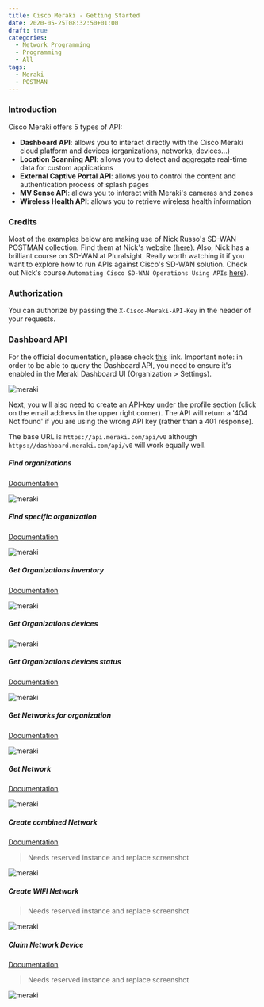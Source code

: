 ```yaml
---
title: Cisco Meraki - Getting Started
date: 2020-05-25T08:32:50+01:00
draft: true
categories:
  - Network Programming
  - Programming
  - All
tags:
  - Meraki
  - POSTMAN
---
```

### Introduction

Cisco Meraki offers 5 types of API:

- **Dashboard API**: allows you to interact directly with the Cisco Meraki cloud platform and devices (organizations, networks, devices...)
- **Location Scanning API**: allows you to detect and aggregate real-time data for custom applications
- **External Captive Portal API**: allows you to control the content and authentication process of splash pages
- **MV Sense API**: allows you to interact with Meraki's cameras and zones
- **Wireless Health API**: allows you to retrieve wireless health information

### Credits

Most of the examples below are making use of Nick Russo's SD-WAN POSTMAN collection. Find them at Nick's website ([here](http://njrusmc.net/jobaid/jobaid.html)). Also, Nick has a brilliant course on SD-WAN at Pluralsight. Really worth watching it if you want to explore how to run APIs against Cisco's SD-WAN solution. Check out Nick's course `Automating Cisco SD-WAN Operations Using APIs` [here](https://app.pluralsight.com/library/courses/automating-cisco-sd-wan-operations-using-apis/table-of-contents)).


### Authorization

You can authorize by passing the `X-Cisco-Meraki-API-Key` in the header of your requests.

### Dashboard API

For the official documentation, please check [this](https://developer.cisco.com/meraki/api/#/rest/guides/rest-api-quick-start) link. Important note: in order to be able to query the Dashboard API, you need to ensure it's enabled in the Meraki Dashboard UI (Organization > Settings).

![meraki](/images/2020-06-01-1a.png)

Next, you will also need to create an API-key under the profile section (click on the email address in the upper right corner). The API will return a '404 Not found' if you are using the wrong API key (rather than a 401 response).

The base URL is `https://api.meraki.com/api/v0` although `https://dashboard.meraki.com/api/v0` will work equally well.

##### Find organizations

[Documentation](https://developer.cisco.com/meraki/api/#/rest/api-endpoints/organizations/get-organizations)

![meraki](/images/2020-06-01-1.png)

##### Find specific organization

[Documentation](https://developer.cisco.com/meraki/api/#/rest/api-endpoints/organizations/get-organization)

![meraki](/images/2020-06-01-2.png)

##### Get Organizations inventory

[Documentation](https://developer.cisco.com/meraki/api/#/rest/api-endpoints/organizations/get-organization-inventory)

![meraki](/images/2020-06-01-3.png)

##### Get Organizations devices

![meraki](/images/2020-06-01-4.png)

##### Get Organizations devices status

[Documentation](https://developer.cisco.com/meraki/api/#/rest/api-endpoints/organizations/get-organization-device-statuses)

![meraki](/images/2020-06-01-5.png)

##### Get Networks for organization

[Documentation](https://developer.cisco.com/meraki/api/#/rest/api-endpoints/networks/get-organization-networks)

![meraki](/images/2020-06-01-6.png)

##### Get Network

[Documentation](https://developer.cisco.com/meraki/api/#/rest/api-endpoints/networks/get-network)

![meraki](/images/2020-06-01-7.png)

##### Create combined Network

[Documentation](https://developer.cisco.com/meraki/api/#/rest/api-endpoints/networks/combine-organization-networks)

> Needs reserved instance and replace screenshot

![meraki](/images/2020-06-01-8.png)


##### Create WIFI Network

> Needs reserved instance and replace screenshot

![meraki](/images/2020-06-01-9.png)

##### Claim Network Device

[Documentation](https://developer.cisco.com/meraki/api/#/rest/api-endpoints/devices/claim-network-devices)

> Needs reserved instance and replace screenshot

![meraki](/images/2020-06-01-10.png)